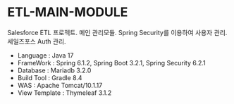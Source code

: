 # ETL-MAIN-MODULE
Salesforce ETL 프로젝트. 메인 관리모듈. Spring Security를 이용하여 사용자 관리. 세일즈포스 Auth 관리.

* Language   : Java 17
* FrameWork  : Spring 6.1.2, Spring Boot 3.2.1, Spring Security 6.2.1
* Database   : Mariadb 3.2.0
* Build Tool : Gradle 8.4
* WAS        : Apache Tomcat/10.1.17
* View Template : Thymeleaf 3.1.2
